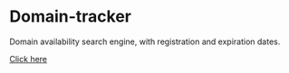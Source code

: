 # Domain-tracker
Domain availability search engine, with registration and expiration dates.

[Click here](https://aminmboankod.github.io/domain-tracker/)
